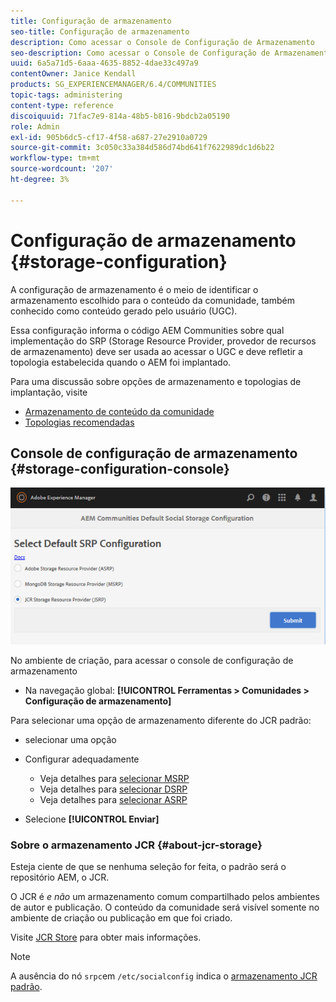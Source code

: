 ```yaml
---
title: Configuração de armazenamento
seo-title: Configuração de armazenamento
description: Como acessar o Console de Configuração de Armazenamento
seo-description: Como acessar o Console de Configuração de Armazenamento
uuid: 6a5a71d5-6aaa-4635-8852-4dae33c497a9
contentOwner: Janice Kendall
products: SG_EXPERIENCEMANAGER/6.4/COMMUNITIES
topic-tags: administering
content-type: reference
discoiquuid: 71fac7e9-814a-48b5-b816-9bdcb2a05190
role: Admin
exl-id: 905b6dc5-cf17-4f58-a687-27e2910a0729
source-git-commit: 3c050c33a384d586d74bd641f7622989dc1d6b22
workflow-type: tm+mt
source-wordcount: '207'
ht-degree: 3%

---
```


# Configuração de armazenamento {#storage-configuration}

A configuração de armazenamento é o meio de identificar o armazenamento escolhido para o conteúdo da comunidade, também conhecido como conteúdo gerado pelo usuário (UGC).

Essa configuração informa o código AEM Communities sobre qual implementação do SRP (Storage Resource Provider, provedor de recursos de armazenamento) deve ser usada ao acessar o UGC e deve refletir a topologia estabelecida quando o AEM foi implantado.

Para uma discussão sobre opções de armazenamento e topologias de implantação, visite

* [Armazenamento de conteúdo da comunidade](working-with-srp.md)
* [Topologias recomendadas](topologies.md)

## Console de configuração de armazenamento {#storage-configuration-console}

![chlimage_1-188](assets/chlimage_1-188.png)

No ambiente de criação, para acessar o console de configuração de armazenamento

* Na navegação global: **[!UICONTROL Ferramentas > Comunidades > Configuração de armazenamento]**

Para selecionar uma opção de armazenamento diferente do JCR padrão:

* selecionar uma opção
* Configurar adequadamente

   * Veja detalhes para [selecionar MSRP](msrp.md#select-msrp)
   * Veja detalhes para [selecionar DSRP](dsrp.md#select-dsrp)
   * Veja detalhes para [selecionar ASRP](asrp.md#select-asrp)

* Selecione **[!UICONTROL Enviar]**

### Sobre o armazenamento JCR {#about-jcr-storage}

Esteja ciente de que se nenhuma seleção for feita, o padrão será o repositório AEM, o JCR.

O JCR é *e não* um armazenamento comum compartilhado pelos ambientes de autor e publicação. O conteúdo da comunidade será visível somente no ambiente de criação ou publicação em que foi criado.

Visite [JCR Store](jsrp.md) para obter mais informações.

>[!NOTE]
>
>A ausência do nó `srpc`em `/etc/socialconfig` indica o [armazenamento JCR padrão](jsrp.md).
